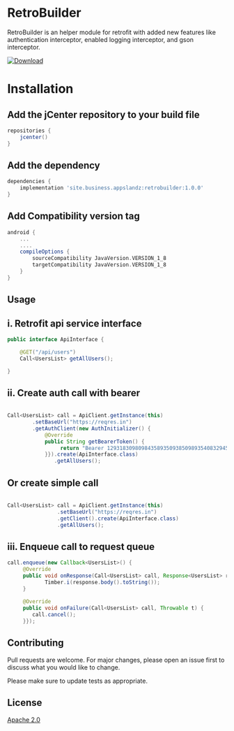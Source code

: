 # RetroBuilder
RetroBuilder is an helper module for retrofit with added new features like authentication interceptor, enabled logging interceptor, and gson interceptor. 

[ ![Download](https://api.bintray.com/packages/profahad/maven/site.business.appslandz.retrobuilder/images/download.svg) ](https://bintray.com/profahad/maven/site.business.appslandz.retrobuilder/_latestVersion)

# Installation

## Add the jCenter repository to your build file

```gradle
repositories {
    jcenter()
}
```
## Add the dependency
```gradle
dependencies {
    implementation 'site.business.appslandz:retrobuilder:1.0.0'
}
```

## Add Compatibility version tag
```gradle
android {
    ...
    ....
    compileOptions {
        sourceCompatibility JavaVersion.VERSION_1_8
        targetCompatibility JavaVersion.VERSION_1_8
    }
}
```

## Usage

## i. Retrofit api service interface
```java 
public interface ApiInterface {

    @GET("/api/users")
    Call<UsersList> getAllUsers();

}
```

## ii. Create auth call with bearer

```java
 
Call<UsersList> call = ApiClient.getInstance(this)
        .setBaseUrl("https://reqres.in")
        .getAuthClient(new AuthInitializer() {
            @Override
            public String getBearerToken() {
                 return "Bearer 129318309809843589350938509893540832945";
            }}).create(ApiInterface.class)
               .getAllUsers();
```

## Or create simple call

```java
 
Call<UsersList> call = ApiClient.getInstance(this)
                .setBaseUrl("https://reqres.in")
                .getClient().create(ApiInterface.class)
                .getAllUsers();

```

## iii. Enqueue call to request queue

```java
call.enqueue(new Callback<UsersList>() {
     @Override
     public void onResponse(Call<UsersList> call, Response<UsersList> respons
            Timber.i(response.body().toString());
     }
     
     @Override
     public void onFailure(Call<UsersList> call, Throwable t) {
        call.cancel();
     }});
```

## Contributing
Pull requests are welcome. For major changes, please open an issue first to discuss what you would like to change.

Please make sure to update tests as appropriate.


## License
[Apache 2.0](http://www.opensource.org/licenses/apache2.0.php)
